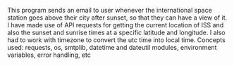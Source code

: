 This program sends an email to user whenever the international space station goes above their city after sunset, so that they can have a view of it.
I have made use of API requests for getting the current location of ISS and also the sunset and sunrise times at a specific latitude and longitude. I also had to work with timezone to convert the utc time into local time.
Concepts used: requests, os, smtplib, datetime and dateutil modules, environment variables, error handling, etc
